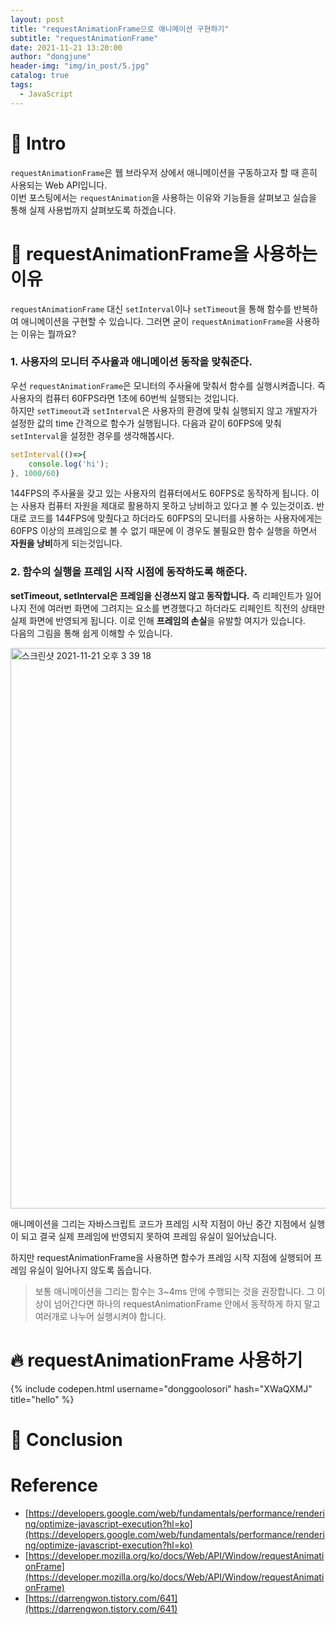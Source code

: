 ```yaml
---
layout: post
title: "requestAnimationFrame으로 애니메이션 구현하기" 
subtitle: "requestAnimationFrame"
date: 2021-11-21 13:20:00
author: "dongjune"
header-img: "img/in_post/5.jpg"
catalog: true
tags:
  - JavaScript 
---
```


# 🛫 Intro
`requestAnimationFrame`은 웹 브라우저 상에서 애니메이션을 구동하고자 할 때 흔히 사용되는 Web API입니다.  
이번 포스팅에서는 `requestAnimation`을 사용하는 이유와 기능들을 살펴보고 실습을 통해 실제 사용법까지 살펴보도록 하겠습니다.  
# 🤔 requestAnimationFrame을 사용하는 이유
`requestAnimationFrame` 대신 `setInterval`이나 `setTimeout`을 통해 함수를 반복하여 애니메이션을 구현할 수 있습니다. 그러면 굳이 `requestAnimationFrame`을 사용하는 이유는 뭘까요?  
### 1. 사용자의 모니터 주사율과 애니메이션 동작을 맞춰준다.
우선 `requestAnimationFrame`은 모니터의 주사율에 맞춰서 함수를 실행시켜줍니다. 즉 사용자의 컴퓨터 60FPS라면 1초에 60번씩 실행되는 것입니다.  
하지만 `setTimeout`과 `setInterval`은 사용자의 환경에 맞춰 실행되지 않고 개발자가 설정한 값의 time 간격으로 함수가 실행됩니다. 다음과 같이 60FPS에 맞춰 `setInterval`을 설정한 경우를 생각해봅시다.
```js
setInterval(()=>{
    console.log('hi');
}, 1000/60)
```
144FPS의 주사율을 갖고 있는 사용자의 컴퓨터에서도 60FPS로 동작하게 됩니다. 이는 사용자 컴퓨터 자원을 제대로 활용하지 못하고 낭비하고 있다고 볼 수 있는것이죠. 반대로 코드를 144FPS에 맞췄다고 하더라도 60FPS의 모니터를 사용하는 사용자에게는 60FPS 이상의 프레임으로 볼 수 없기 때문에 이 경우도 불필요한 함수 실행을 하면서 **자원을 낭비**하게 되는것입니다.
### 2. 함수의 실행을 프레임 시작 시점에 동작하도록 해준다.
**setTimeout, setInterval은 프레임을 신경쓰지 않고 동작합니다.** 즉 리페인트가 일어나지 전에 여러번 화면에 그려지는 요소를 변경했다고 하더라도 리페인트 직전의 상태만 실제 화면에 반영되게 됩니다. 이로 인해 **프레임의 손실**을 유발할 여지가 있습니다.  
다음의 그림을 통해 쉽게 이해할 수 있습니다.  

<img width="897" alt="스크린샷 2021-11-21 오후 3 39 18" src="https://user-images.githubusercontent.com/53213397/142752445-7d44dbf3-9524-4a33-a635-0bbd3162e7ed.png">

애니메이션을 그리는 자바스크립트 코드가 프레임 시작 지점이 아닌 중간 지점에서 실행이 되고 결국 실제 프레임에 반영되지 못하여 프레임 유실이 일어났습니다.  
  
하지만 requestAnimationFrame을 사용하면 함수가 프레임 시작 지점에 실행되어 프레임 유실이 일어나지 않도록 돕습니다. 
> 보통 애니메이션을 그리는 함수는 3~4ms 안에 수행되는 것을 권장합니다. 그 이상이 넘어간다면 하나의 requestAnimationFrame 안에서 동작하게 하지 말고 여러개로 나누어 실행시켜야 합니다.
  
# 🔥 requestAnimationFrame 사용하기
{% include codepen.html username="donggoolosori" hash="XWaQXMJ" title="hello" %}





# 🚀 Conclusion
# Reference
- [https://developers.google.com/web/fundamentals/performance/rendering/optimize-javascript-execution?hl=ko](https://developers.google.com/web/fundamentals/performance/rendering/optimize-javascript-execution?hl=ko)
- [https://developer.mozilla.org/ko/docs/Web/API/Window/requestAnimationFrame](https://developer.mozilla.org/ko/docs/Web/API/Window/requestAnimationFrame)
- [https://darrengwon.tistory.com/641](https://darrengwon.tistory.com/641)